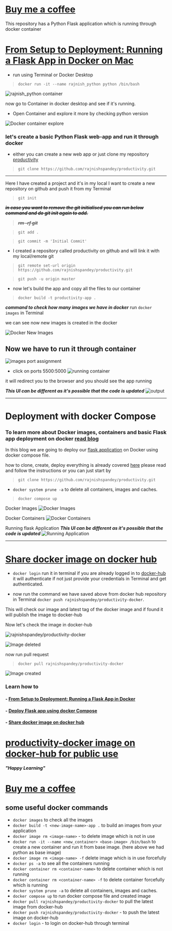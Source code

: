 # [Buy me a coffee](https://rajnishspandey.gumroad.com/coffee)
This repository has a Python Flask application  which is running through docker container

# [From Setup to Deployment: Running a Flask App in Docker on Mac](https://dev.to/rajnishspandey/from-setup-to-deployment-running-a-flask-app-in-docker-on-mac-2fpp)

- run using Terminal or Docker Desktop
> `docker run -it --name rajnish_python python /bin/bash`

![rajnish_python container](https://dev-to-uploads.s3.amazonaws.com/uploads/articles/27zk9do09ib5kk20tb67.png)

now go to Container in docker desktop and see if it's running.

- Open Container and explore it more by checking python version

![Docker container explore](https://dev-to-uploads.s3.amazonaws.com/uploads/articles/5no8zxyca673mgu6c6am.png)

### let's create a basic Python Flask web-app and run it through docker

- either you can create a new web app or just clone my repository [productivity](https://github.com/rajnishspandey/productivity.git)

> `git clone https://github.com/rajnishspandey/productivity.git`

***

Here I have created a project and it's in my local I want to create a new repository on github and push it from my Terminal

> `git init`

~~***in case you want to remove the git initialised you can run below command and do git init again to add.***~~

> ~~***rm -rf git***~~

> `git add .`

> `git commit -m 'Initial Commit'`

- I created a repository called productivity on github and will link it with my local/remote git

> `git remote set-url origin https://github.com/rajnishspandey/productivity.git`

> `git push -u origin master`

- now let's build the app and copy all the files to our container
> `docker build -t productivity-app .`

***command to check how many images we have in docker***
run `docker images` in Terminal

we can see now new images is created in the docker

![Docker New Images](https://dev-to-uploads.s3.amazonaws.com/uploads/articles/wnpyn83h9hyftjenuivh.png)

Now we have to run it through container
- 
![images port assignment](https://dev-to-uploads.s3.amazonaws.com/uploads/articles/19fgom9h573egyvmt3w2.png)

- click on ports 5500:5000
![running container](https://dev-to-uploads.s3.amazonaws.com/uploads/articles/byya77g24o6uwmacln95.png)

it will redirect you to the browser and you should see the app running

***This UI can be different as it's possible that the code is updated***
![output](https://dev-to-uploads.s3.amazonaws.com/uploads/articles/qz3bq5fcgatlywx9a6y3.png)

***

# Deployment with docker Compose

### To learn more about Docker images, containers and basic Flask app deployment on docker [read blog](https://dev.to/rajnishspandey/from-setup-to-deployment-running-a-flask-app-in-docker-on-mac-2fpp)

In this blog we are going to deploy our [flask application](https://github.com/rajnishspandey/productivity.git) on Docker using docker compose file.

how to clone, create, deploy everything is already covered [here](https://dev.to/rajnishspandey/from-setup-to-deployment-running-a-flask-app-in-docker-on-mac-2fpp) please read and follow the instructions or you can just start by 

> `git clone https://github.com/rajnishspandey/productivity.git`

- `docker system prune -a` to delete all containers, images and caches.

> `docker compose up`

Docker Images
![Docker Images](https://dev-to-uploads.s3.amazonaws.com/uploads/articles/fysvvwijxavcn6tkq32e.png)

Docker Containers
![Docker Containers](https://dev-to-uploads.s3.amazonaws.com/uploads/articles/k7nyww2vgq4obssju9ei.png)

Running flask Application
***This UI can be different as it's possible that the code is updated***
![Running Application](https://dev-to-uploads.s3.amazonaws.com/uploads/articles/xaqsqctbqg93hsafe67b.png)

***
# [Share docker image on docker hub](https://dev.to/rajnishspandey/share-docker-image-on-docker-hub-2d6h/edit)

- `docker login` run it in terminal if you are already logged in to [docker-hub](https://hub.docker.com/) it will authenticate if not just provide your credentials in Terminal and get authenticated.

- now run the command we have saved above from docker hub repository in Terminal `docker push rajnishspandey/productivity-docker`.

This will check our image and latest tag of the docker image and if found it will publish the image to docker-hub

Now let's check the image in docker-hub

![rajnishspandey/productivity-docker](https://dev-to-uploads.s3.amazonaws.com/uploads/articles/5vbn8xfn405mtz6r27x4.png)

![Image deleted](https://dev-to-uploads.s3.amazonaws.com/uploads/articles/2ru1gmsa8ftj4w1u5bus.png)

now run pull request

> `docker pull rajnishspandey/productivity-docker`

![Image created](https://dev-to-uploads.s3.amazonaws.com/uploads/articles/2wsnezdrcdqj641ustpw.png)


### Learn how to 
#### - [From Setup to Deployment: Running a Flask App in Docker](https://dev.to/rajnishspandey/from-setup-to-deployment-running-a-flask-app-in-docker-on-mac-2fpp)

#### - [Deploy Flask app using docker Compose](https://dev.to/rajnishspandey/deploy-flask-app-using-docker-compose-4i81)

#### - [Share docker image on docker hub](https://dev.to/rajnishspandey/share-docker-image-on-docker-hub-2d6h/edit)

# [productivity-docker image on docker-hub for public use](https://hub.docker.com/r/rajnishspandey/productivity-docker)

***"Happy Learning"***

# [Buy me a coffee](https://rajnishspandey.gumroad.com/coffee)

## some useful docker commands
- `docker images` to check all the images 
- `docker build -t <new-image-name>-app .` to build an images from your application
- `docker image rm <image-name>` - to delete image which is not in use
- `docker run -it --name <new_container> <base-image> /bin/bash` to create a new container and run it from base image. (here above we had python as base image)
- `docker image rm <image-name> -f` delete image which is in use forcefully
- `docker ps -a` to see all the containers running
- `docker container rm <container-name>` to delete container which is not running
- `docker container rm <container-name> -f` to delete container forcefully which is running
- `docker system prune -a` to delete all containers, images and caches.
- `docker compose up` to run docker compose file and created image
- `docker pull rajnishspandey/productivity-docker` to pull the latest image from docker-hub
- `docker push rajnishspandey/productivity-docker` - to push the latest image on docker-hub
- `docker login` - to login on docker-hub through terminal
